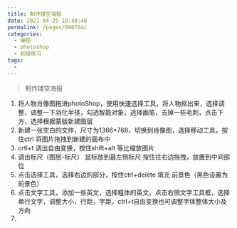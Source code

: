 ```yaml
---
title: 制作镂空海报
date: 2021-04-25 18:48:48
permalink: /pages/696f0a/
categories:
  - 编程
  - photoshop
  - 初级练习
tags:
  - 
---
```

> 制作镂空海报

1. 将人物肖像图拖进photoShop，使用快速选择工具，将人物抠出来，选择调整，调整一下羽化半径，勾选智能对象，选择画笔，去掉一些毛刺，点击下方，选择根据蒙版新建图层
2. 新建一张空白的文件，尺寸为1366*768，切换到肖像图，选择移动工具，按住ctrl 将图片拖拽到新建的画布中
3. crtl+t 调出自由变换，按住shift+alt 等比缩放图片
4. 调出标尺（图层-标尺） 鼠标放到最左侧标尺 按住往右边拖拽，放置到中间部位
5. 点击选择工具，选择右边的部分，按住ctrl+delete 填充 前景色（黑色设置为前景色）
6. 点击文字工具，添加一些英文，选择粗体的英文，点击右侧文字工具框，选择单行文字，调整大小，行距，字距，ctrl+t自由变换也可调整字体整体大小及方向
7. 
